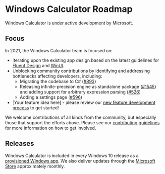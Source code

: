 # Windows Calculator Roadmap

Windows Calculator is under active development by Microsoft.

## Focus

In 2021, the Windows Calculator team is focused on:
* Iterating upon the existing app design based on the latest guidelines for [Fluent Design](https://developer.microsoft.com/en-us/windows/apps/design) and [WinUI](https://github.com/microsoft/microsoft-ui-xaml).
* Unblocking community contributions by identifying and addressing bottlenecks affecting developers, including:
  * Migrating the codebase to C# ([#893](https://github.com/microsoft/calculator/issues/893))
  * Releasing infinite-precision engine as standalone package ([#1545](https://github.com/microsoft/calculator/issues/1545)) and adding support for arbitrary expression parsing ([#526](https://github.com/microsoft/calculator/issues/526))
  * Adding a settings page ([#596](https://github.com/microsoft/calculator/issues/596))
* [Your feature idea here] - please review our [new feature development process](https://github.com/Microsoft/calculator/blob/main/docs/NewFeatureProcess.md) to get started!

We welcome contributions of all kinds from the community, but especially those that support the efforts above. Please see our [contributing guidelines](https://github.com/Microsoft/calculator/blob/main/CONTRIBUTING.md) for more information on how to get involved.

## Releases

Windows Calculator is included in every Windows 10 release as a [provisioned Windows app](https://docs.microsoft.com/en-us/windows/application-management/apps-in-windows-10#provisioned-windows-apps). We also deliver updates through the [Microsoft Store](https://www.microsoft.com/store/productId/9WZDNCRFHVN5) approximately monthly.
